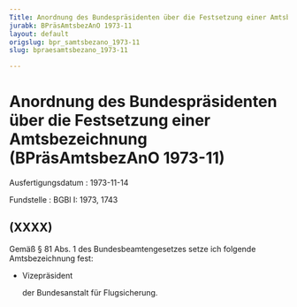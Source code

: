 ```yaml
---
Title: Anordnung des Bundespräsidenten über die Festsetzung einer Amtsbezeichnung
jurabk: BPräsAmtsbezAnO 1973-11
layout: default
origslug: bpr_samtsbezano_1973-11
slug: bpraesamtsbezano_1973-11

---
```


# Anordnung des Bundespräsidenten über die Festsetzung einer Amtsbezeichnung (BPräsAmtsbezAnO 1973-11)

Ausfertigungsdatum
:   1973-11-14

Fundstelle
:   BGBl I: 1973, 1743

## (XXXX)

Gemäß § 81 Abs. 1 des Bundesbeamtengesetzes setze ich folgende
Amtsbezeichnung fest:

*   Vizepräsident

    der Bundesanstalt für Flugsicherung.





